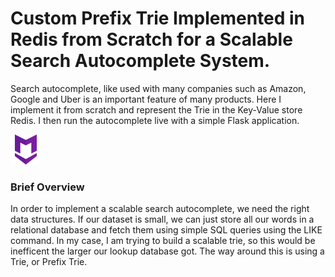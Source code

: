 # Custom Prefix Trie Implemented in Redis from Scratch for a Scalable Search Autocomplete System.  


Search autocomplete, like used with many companies such as Amazon, Google and Uber is an important feature of many products.  Here I implement it from scratch and represent the Trie in the Key-Value store Redis.  I then run the autocomplete live with a simple Flask application.  




![alt text][logo]

[logo]: https://github.com/adam-p/markdown-here/raw/master/src/common/images/icon48.png


### Brief Overview


In order to implement a scalable search autocomplete, we need the right data structures.  If our dataset is  small, we can just store all our words in a relational database and fetch them using simple SQL queries using the LIKE command.  In my case, I am trying to build a scalable trie, so this would be inefficent the larger our lookup database got.  The way around this is using a Trie, or Prefix Trie.  











